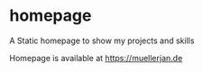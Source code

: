 # homepage
A Static homepage to show my projects and skills

Homepage is available at https://muellerjan.de

